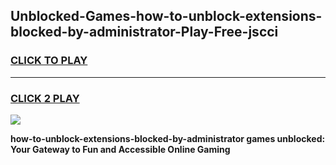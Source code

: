 
## Unblocked-Games-how-to-unblock-extensions-blocked-by-administrator-Play-Free-jscci
<h3>
<a href="https://premium76.site?title=how-to-unblock-extensions-blocked-by-administrator&ref=10A">CLICK TO PLAY</a></h3>
<hr>

<h3>
<a href="https://premium76.site?title=how-to-unblock-extensions-blocked-by-administrator&ref=10A">CLICK 2 PLAY</a>
  
</h3>

<a href="https://premium76.site?title=how-to-unblock-extensions-blocked-by-administrator&ref=10A"><img src="https://clearcache.store/games.png"></a>


**how-to-unblock-extensions-blocked-by-administrator games unblocked: Your Gateway to Fun and Accessible Online Gaming**
